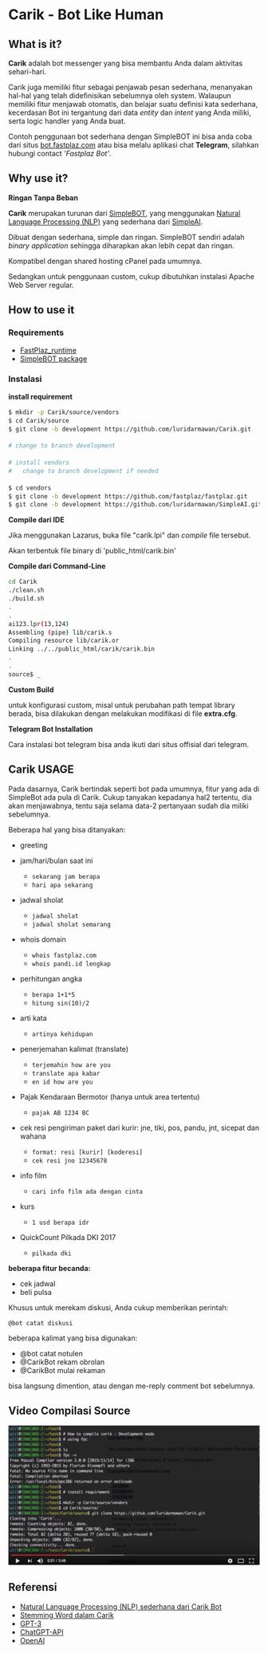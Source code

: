 

# Carik - Bot Like Human

## What is it?

**Carik** adalah bot messenger yang bisa membantu Anda dalam aktivitas sehari-hari.

Carik juga memiliki fitur sebagai penjawab pesan sederhana, menanyakan hal-hal yang telah didefinisikan sebelumnya oleh system.
Walaupun memiliki fitur menjawab otomatis, dan belajar suatu definisi kata sederhana,
kecerdasan Bot ini tergantung dari data *entity* dan *intent* yang Anda miliki, serta logic handler yang Anda buat.

Contoh penggunaan bot sederhana dengan SimpleBOT ini bisa anda coba dari situs [bot.fastplaz.com](http://bot.fastplaz.com) atau bisa melalu aplikasi chat **Telegram**, silahkan hubungi contact *'Fastplaz Bot'*.


## Why use it?

**Ringan Tanpa Beban**

**Carik** merupakan turunan dari [SimpleBOT](https://github.com/luridarmawan/SimpleBOT), yang menggunakan [Natural Language Processing (NLP)](https://github.com/luridarmawan/SimpleAI) yang sederhana dari [SimpleAI](https://github.com/luridarmawan/SimpleAI).

Dibuat dengan sederhana, simple dan ringan. SimpleBOT sendiri adalah _binary application_ sehingga diharapkan akan lebih cepat dan ringan. 

Kompatibel dengan shared hosting cPanel pada umumnya.

Sedangkan untuk penggunaan custom, cukup dibutuhkan instalasi Apache Web Server regular.


## How to use it


### Requirements

- [FastPlaz_runtime](http://www.fastplaz.com/)
- [SimpleBOT package](https://github.com/luridarmawan/SimpleAI/)

### Instalasi

**install requirement**

```bash
$ mkdir -p Carik/source/vendors
$ cd Carik/source
$ git clone -b development https://github.com/luridarmawan/Carik.git

# change to branch development

# install vendors
#   change to branch development if needed

$ cd vendors
$ git clone -b development https://github.com/fastplaz/fastplaz.git
$ git clone -b development https://github.com/luridarmawan/SimpleAI.git


```

**Compile dari IDE**

Jika menggunakan Lazarus, buka file "carik.lpi" dan *compile* file tersebut.

Akan terbentuk file binary di 'public_html/carik.bin'

**Compile dari Command-Line**

```bash
cd Carik
./clean.sh
./build.sh
.
.
ai123.lpr(13,124)
Assembling (pipe) lib/carik.s
Compiling resource lib/carik.or
Linking ../../public_html/carik/carik.bin
.
.
source$ _

```

**Custom Build**

untuk konfigurasi custom, misal untuk perubahan path tempat library berada, bisa dilakukan dengan melakukan modifikasi di file **extra.cfg**.

**Telegram Bot Installation**

Cara instalasi bot telegram bisa anda ikuti dari situs offisial dari telegram.



## Carik USAGE

Pada dasarnya, Carik bertindak seperti bot pada umumnya, fitur yang ada di SimpleBot ada pula di Carik. Cukup tanyakan kepadanya hal2 tertentu, dia akan menjawabnya, tentu saja selama data-2 pertanyaan sudah dia miliki sebelumnya.

Beberapa hal yang bisa ditanyakan:

- greeting
- jam/hari/bulan saat ini
   * ```sekarang jam berapa```
   * ```hari apa sekarang```
- jadwal sholat
   * ```jadwal sholat```
   * ```jadwal sholat semarang```
- whois domain
   * ```whois fastplaz.com```
   * ```whois pandi.id lengkap```
- perhitungan angka
   * ```berapa 1+1*5```
   * ```hitung sin(10)/2```
- arti kata
   * ```artinya kehidupan```
- penerjemahan kalimat (translate)
   * ```terjemahin how are you```
   * ```translate apa kabar```
   * ```en id how are you```
- Pajak Kendaraan Bermotor (hanya untuk area tertentu)
   * ```pajak AB 1234 BC```

- cek resi pengiriman paket dari kurir: jne, tiki, pos, pandu, jnt, sicepat dan wahana
   * ```format: resi [kurir] [koderesi]```
   * ```cek resi jno 12345678```
- info film
   * ```cari info film ada dengan cinta```
- kurs
   * ```1 usd berapa idr```
- QuickCount Pilkada DKI 2017
   * ```pilkada dki```


**beberapa fitur becanda:**

- cek jadwal
- beli pulsa

Khusus untuk merekam diskusi, Anda cukup memberikan perintah:

```
@bot catat diskusi
```
beberapa kalimat yang bisa digunakan:

- @bot catat notulen
- @CarikBot rekam obrolan
- @CarikBot mulai rekaman

bisa langsung dimention, atau dengan me-reply comment bot sebelumnya.

## Video Compilasi Source

[![Video to Compiling Carik](img/compiling.png)](https://www.youtube.com/watch?v=m8n4qijbcGM)

## Referensi

- [Natural Language Processing (NLP) sederhana dari Carik Bot](https://medium.com/@luridarmawan/natural-language-processing-nlp-sederhana-dari-carik-bot-78952b618695)
- [Stemming Word dalam Carik](https://medium.com/@luridarmawan/stemming-word-dalam-carik-da3b802038c8)
- [GPT-3](https://en.wikipedia.org/wiki/GPT-3)
- [ChatGPT-API](https://github.com/transitive-bullshit/chatgpt-api)
- [OpenAI](https://en.wikipedia.org/wiki/OpenAI)
